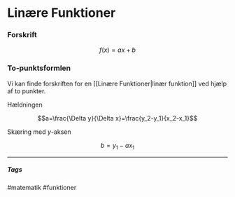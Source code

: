 # Linære Funktioner

### Forskrift

$$f(x) = ax +b$$

### To-punktsformlen
Vi kan finde forskriften for en [[Linære Funktioner|linær funktion]] ved hjælp af to punkter.

Hældningen 

$$a=\frac{\Delta y}{\Delta x}=\frac{y_2-y_1}{x_2-x_1}$$

Skæring med $y$-aksen

$$b = y_1 - ax_1$$






---
##### Tags
#matematik 
#funktioner